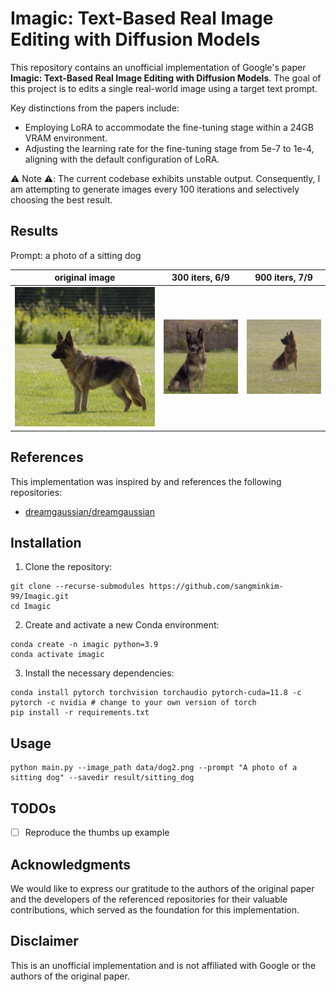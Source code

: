 # Imagic: Text-Based Real Image Editing with Diffusion Models

This repository contains an unofficial implementation of Google's paper **Imagic: Text-Based Real Image Editing with Diffusion Models**. 
The goal of this project is to edits a single real-world image using a target text prompt.

Key distinctions from the papers include:

- Employing LoRA to accommodate the fine-tuning stage within a 24GB VRAM environment.
- Adjusting the learning rate for the fine-tuning stage from 5e-7 to 1e-4, aligning with the default configuration of LoRA.

⚠️ Note ⚠️: The current codebase exhibits unstable output. Consequently, I am attempting to generate images every 100 iterations and selectively choosing the best result.


## Results

Prompt: a photo of a sitting dog

| original image | 300 iters, 6/9 | 900 iters, 7/9 |
|---|---|---|
| ![input](./data/dog2.png) | ![30](./figure/3_6.png) | ![90](./figure/9_7.png)


## References

This implementation was inspired by and references the following repositories:

- [dreamgaussian/dreamgaussian](https://github.com/dreamgaussian/dreamgaussian)


## Installation

1. Clone the repository:

```shell
git clone --recurse-submodules https://github.com/sangminkim-99/Imagic.git
cd Imagic
```

2. Create and activate a new Conda environment:

```shell
conda create -n imagic python=3.9
conda activate imagic
```

3. Install the necessary dependencies:

```shell
conda install pytorch torchvision torchaudio pytorch-cuda=11.8 -c pytorch -c nvidia # change to your own version of torch
pip install -r requirements.txt
```

## Usage

```shell
python main.py --image_path data/dog2.png --prompt "A photo of a sitting dog" --savedir result/sitting_dog
```

## TODOs

- [ ] Reproduce the thumbs up example


## Acknowledgments

We would like to express our gratitude to the authors of the original paper and the developers of the referenced repositories for their valuable contributions, which served as the foundation for this implementation.


## Disclaimer

This is an unofficial implementation and is not affiliated with Google or the authors of the original paper.
